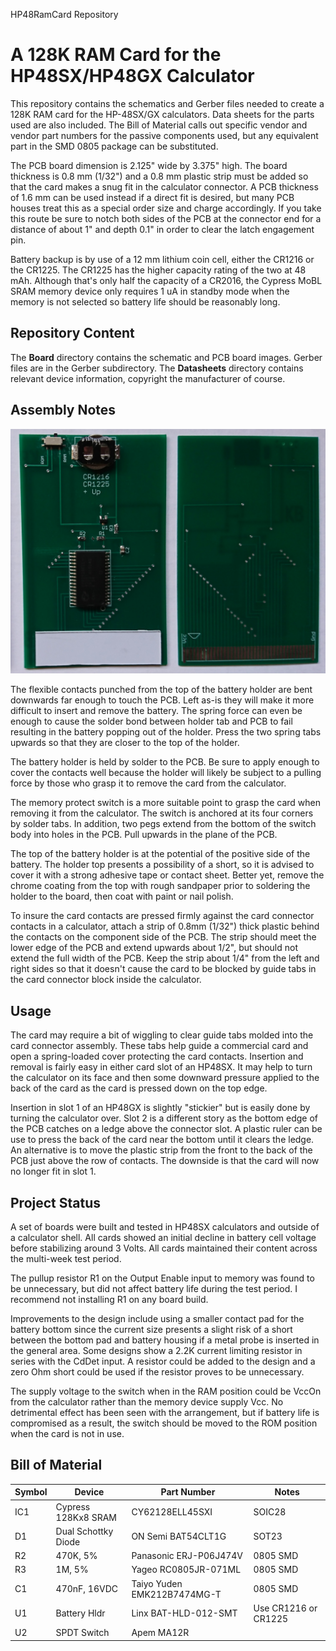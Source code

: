 HP48RamCard Repository

# A 128K RAM Card for the HP48SX/HP48GX Calculator

This repository contains the schematics and Gerber files needed to create
a 128K RAM card for the HP-48SX/GX calculators. Data sheets for the parts
used are also included. The Bill of Material calls out specific vendor and
vendor part numbers for the passive components used, but any equivalent
part in the SMD 0805 package can be substituted.

The PCB board dimension is 2.125" wide by 3.375" high. The board thickness
is 0.8 mm (1/32") and a 0.8 mm plastic strip must be added so that the card
makes a snug fit in the calculator connector. A PCB thickness of 1.6 mm
can be used instead if a direct fit is desired, but many PCB houses treat
this as a special order size and charge accordingly. If you take this route
be sure to notch both sides of the PCB at the connector end for a distance
of about 1" and depth 0.1" in order to clear the latch engagement pin.

Battery backup is by use of a 12 mm lithium coin cell, either the CR1216 or
the CR1225. The CR1225 has the higher capacity rating of the two at 48 mAh.
Although that's only half the capacity of a CR2016, the Cypress MoBL SRAM
memory device only requires 1 uA in standby mode when the memory is not
selected so battery life should be reasonably long.

## Repository Content

The **Board** directory contains the schematic and PCB board images. Gerber
files are in the Gerber subdirectory. The **Datasheets** directory contains
relevant device information, copyright the manufacturer of course.

## Assembly Notes

<img src="Card front and back.jpg">

The flexible contacts punched from the top of the battery holder are bent
downwards far enough to touch the PCB. Left as-is they will make it more
difficult to insert and remove the battery. The spring force can even be
enough to cause the solder bond between holder tab and PCB to fail
resulting in the battery popping out of the holder. Press the two spring
tabs upwards so that they are closer to the top of the holder.

The battery holder is held by solder to the PCB. Be sure to apply enough to
cover the contacts well because the holder will likely be subject to a
pulling force by those who grasp it to remove the card from the calculator.

The memory protect switch is a more suitable point to grasp the card when
removing it from the calculator. The switch is anchored at its four corners
by solder tabs. In addition, two pegs extend from the bottom of the switch
body into holes in the PCB. Pull upwards in the plane of the PCB.

The top of the battery holder is at the potential of the positive side of
the battery. The holder top presents a possibility of a short, so it is
advised to cover it with a strong adhesive tape or contact sheet. Better
yet, remove the chrome coating from the top with rough sandpaper prior to
soldering the holder to the board, then coat with paint or nail polish.

To insure the card contacts are pressed firmly against the card connector
contacts in a calculator, attach a strip of 0.8mm (1/32") thick plastic
behind the contacts on the component side of the PCB. The strip should
meet the lower edge of the PCB and extend upwards about 1/2", but should
not extend the full width of the PCB. Keep the strip about 1/4" from the
left and right sides so that it doesn't cause the card to be blocked by
guide tabs in the card connector block inside the calculator.

## Usage

The card may require a bit of wiggling to clear guide tabs molded into the
card connector assembly. These tabs help guide a commercial card and open
a spring-loaded cover protecting the card contacts. Insertion and removal
is fairly easy in either card slot of an HP48SX. It may help to turn the
calculator on its face and then some downward pressure applied to the back
of the card as the card is pressed down on the top edge.

Insertion in slot 1 of an HP48GX is slightly "stickier" but is easily done
by turning the calculator over. Slot 2 is a different story as the bottom
edge of the PCB catches on a ledge above the connector slot. A plastic
ruler can be use to press the back of the card near the bottom until it
clears the ledge. An alternative is to move the plastic strip from the front
to the back of the PCB just above the row of contacts. The downside is that
the card will now no longer fit in slot 1.

## Project Status

A set of boards were built and tested in HP48SX calculators and outside of
a calculator shell. All cards showed an initial decline in battery cell
voltage before stabilizing around 3 Volts. All cards maintained their
content across the multi-week test period.

The pullup resistor R1 on the Output Enable input to memory was found to be
unnecessary, but did not affect battery life during the test period. I
recommend not installing R1 on any board build.

Improvements to the design include using a smaller contact pad for the battery
bottom since the current size presents a slight risk of a short between the
bottom pad and battery housing if a metal probe is inserted in the general
area. Some designs show a 2.2K current limiting resistor in series with the
CdDet input. A resistor could be added to the design and a zero Ohm short
could be used if the resistor proves to be unnecessary.

The supply voltage to the switch when in the RAM position could be VccOn
from the calculator rather than the memory device supply Vcc. No detrimental
effect has been seen with the arrangement, but if battery life is
compromised as a result, the switch should be moved to the ROM position when
the card is not in use.

## Bill of Material

| Symbol | Device | Part Number | Notes       |
| ------ | ------ | ----------- | ----------- |
| IC1 | Cypress 128Kx8 SRAM| CY62128ELL45SXI | SOIC28 |
| D1 | Dual Schottky Diode | ON Semi BAT54CLT1G | SOT23 |
| R2 | 470K, 5% | Panasonic ERJ-P06J474V | 0805 SMD |
| R3 | 1M, 5% | Yageo RC0805JR-071ML | 0805 SMD |
| C1 | 470nF, 16VDC | Taiyo Yuden EMK212B7474MG-T | 0805 SMD |
| U1 | Battery Hldr | Linx BAT-HLD-012-SMT | Use CR1216 or CR1225 |
| U2 | SPDT Switch | Apem MA12R | |
